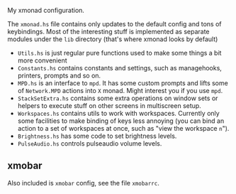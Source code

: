 My xmonad configuration.

The `xmonad.hs` file contains only updates to the default config and tons of keybindings.  Most of the interesting stuff is implemented as separate modules under the `lib` directory (that's where xmonad looks by default)

* `Utils.hs` is just regular pure functions used to make some things a bit more convenient
* `Constants.hs` contains constants and settings, such as managehooks, printers, prompts and so on.
* `MPD.hs` is an interface to `mpd`.  It has some custom prompts and lifts some of `Network.MPD` actions into `X` monad.  Might interest you if you use `mpd`.
* `StackSetExtra.hs` contains some extra operations on window sets or helpers to execute stuff on other screens in multiscreen setup.
* `Workspaces.hs` contains utils to work with workspaces.  Currently only some facilities to make binding of keys less annoying (you can bind an action to a set of workspaces at once, such as "view the workspace `n`").
* `Brightness.hs` has some code to set brightness levels.
* `PulseAudio.hs` controls pulseaudio volume levels.

## xmobar

Also included is `xmobar` config, see the file `xmobarrc`.
